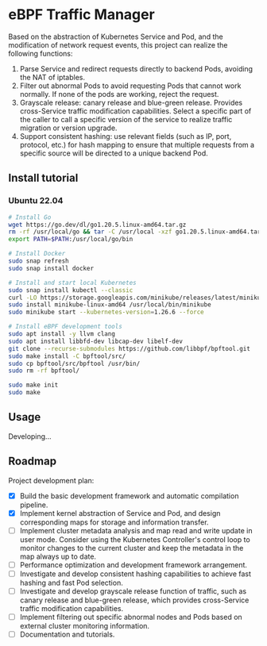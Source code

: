 # eBPF Traffic Manager

Based on the abstraction of Kubernetes Service and Pod, and the modification of network request events, this project can realize the following functions:

1. Parse Service and redirect requests directly to backend Pods, avoiding the NAT of iptables.
2. Filter out abnormal Pods to avoid requesting Pods that cannot work normally. If none of the pods are working, reject the request.
3. Grayscale release: canary release and blue-green release. Provides cross-Service traffic modification capabilities. Select a specific part of the caller to call a specific version of the service to realize traffic migration or version upgrade.
4. Support consistent hashing: use relevant fields (such as IP, port, protocol, etc.) for hash mapping to ensure that multiple requests from a specific source will be directed to a unique backend Pod.

## Install tutorial

### Ubuntu 22.04

```bash
# Install Go
wget https://go.dev/dl/go1.20.5.linux-amd64.tar.gz
rm -rf /usr/local/go && tar -C /usr/local -xzf go1.20.5.linux-amd64.tar.gz
export PATH=$PATH:/usr/local/go/bin

# Install Docker
sudo snap refresh
sudo snap install docker

# Install and start local Kubernetes
sudo snap install kubectl --classic
curl -LO https://storage.googleapis.com/minikube/releases/latest/minikube-linux-amd64
sudo install minikube-linux-amd64 /usr/local/bin/minikube
sudo minikube start --kubernetes-version=1.26.6 --force

# Install eBPF development tools
sudo apt install -y llvm clang
sudo apt install libbfd-dev libcap-dev libelf-dev
git clone --recurse-submodules https://github.com/libbpf/bpftool.git
sudo make install -C bpftool/src/
sudo cp bpftool/src/bpftool /usr/bin/
sudo rm -rf bpftool/
```

```bash
sudo make init
sudo make
```

## Usage

Developing...

## Roadmap

Project development plan:

- [x] Build the basic development framework and automatic compilation pipeline.
- [x] Implement kernel abstraction of Service and Pod, and design corresponding maps for storage and information transfer.
- [ ] Implement cluster metadata analysis and map read and write update in user mode. Consider using the Kubernetes Controller's control loop to monitor changes to the current cluster and keep the metadata in the map always up to date.
- [ ] Performance optimization and development framework arrangement.
- [ ] Investigate and develop consistent hashing capabilities to achieve fast hashing and fast Pod selection.
- [ ] Investigate and develop grayscale release function of traffic, such as canary release and blue-green release, which provides cross-Service traffic modification capabilities.
- [ ] Implement filtering out specific abnormal nodes and Pods based on external cluster monitoring information.
- [ ] Documentation and tutorials.
